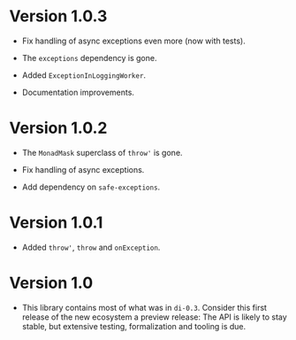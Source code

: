 # Version 1.0.3

* Fix handling of async exceptions even more (now with tests).

* The `exceptions` dependency is gone.

* Added `ExceptionInLoggingWorker`.

* Documentation improvements.


# Version 1.0.2

* The `MonadMask` superclass of `throw'` is gone.

* Fix handling of async exceptions.

* Add dependency on `safe-exceptions`.


# Version 1.0.1

* Added `throw'`, `throw` and `onException`.


# Version 1.0

* This library contains most of what was in `di-0.3`. Consider this first
  release of the new ecosystem a preview release: The API is likely to stay
  stable, but extensive testing, formalization and tooling is due.

